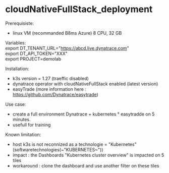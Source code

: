 # cloudNativeFullStack_deployment

Prerequisiste:
- linux VM (recommanded B8ms Azure) 8 CPU, 32 GB

Variables:  
export DT_TENANT_URL="https://abcd.live.dynatrace.com"  
export DT_API_TOKEN="XXX"  
export PROJECT=demolab  

Installation:
- k3s version = 1.27 (traeffic disabled)
- dynatrace operator with cloudNativeFullStack enabled (latest version)
- easyTrade (more information here : https://github.com/Dynatrace/easytrade)

Use case: 
 - create a full environment Dynatrace + kubernetes ° easytradde on 5 minutes.
 - usefull for training

Known limitation:  
 - host k3s is not reconnized as a technologie = "Kubernetes" (softwaretechnologies(~"KUBERNETES~"))
 - impact : the Dashboards "Kubernetes cluster overview" is impacted on 5 tiles
 - workaround : clone the dashboard and use another filter on these tiles   
